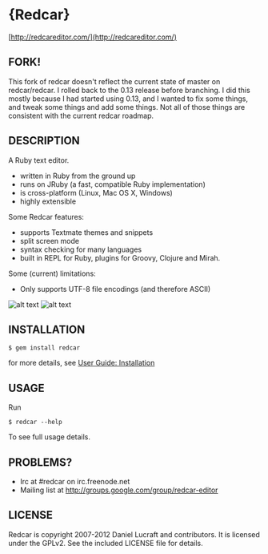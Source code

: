 {Redcar}
========

[http://redcareditor.com/](http://redcareditor.com/)

## FORK!

This fork of redcar doesn't reflect the current state of master on redcar/redcar. I rolled back
to the 0.13 release before branching. I did this mostly because I had started using 0.13, and I
wanted to fix some things, and tweak some things and add some things. Not all of those things are
consistent with the current redcar roadmap.

## DESCRIPTION

A Ruby text editor.

 * written in Ruby from the ground up
 * runs on JRuby (a fast, compatible Ruby implementation)
 * is cross-platform (Linux, Mac OS X, Windows)
 * highly extensible

Some Redcar features:

 * supports Textmate themes and snippets
 * split screen mode
 * syntax checking for many languages
 * built in REPL for Ruby, plugins for Groovy, Clojure and Mirah.

Some (current) limitations:

 * Only supports UTF-8 file encodings (and therefore ASCII)

![alt text](http://redcareditor.com/images/redcar-4-thumb.png "Title")
![alt text](http://redcareditor.com/images/redcar-1-thumb.png "Title")

## INSTALLATION

    $ gem install redcar

for more details, see [User Guide: Installation](https://github.com/redcar/redcar/wiki/Installation)

## USAGE

Run

    $ redcar --help

To see full usage details.

## PROBLEMS?

* Irc at #redcar on irc.freenode.net
* Mailing list at http://groups.google.com/group/redcar-editor

## LICENSE

Redcar is copyright 2007-2012 Daniel Lucraft and contributors.
It is licensed under the GPLv2. See the included LICENSE file for details.
